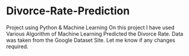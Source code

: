 # Divorce-Rate-Prediction
Project using Python &amp; Machine Learning
On this project I have used Various Algorithm of Machine Learning
Predicted the Divorce Rate.
Data was taken from the Google Dataset Site.
Let me know if any changes required.
